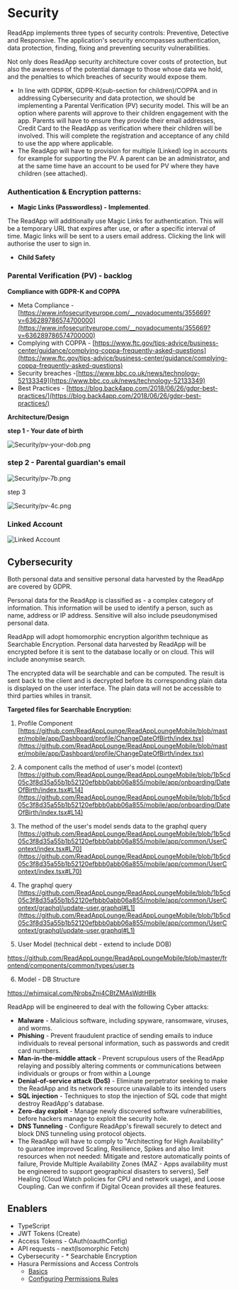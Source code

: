 # Security

ReadApp implements three types of security controls: Preventive, Detective and Responsive. The application's security encompasses authentication, data protection, finding, fixing and preventing security vulnerabilities. 

Not only does ReadApp security architecture cover costs of protection, but also the awareness of the potential damage to those whose data we hold, and the penalties to which breaches of security would expose them.

- In line with GDPRK, GDPR-K(sub-section for children)/COPPA and in addressing Cybersecurity and data protection, we should be implementing a Parental Verification (PV) security model. This will be an option where parents will approve to their children engagement with the app. Parents will have to ensure they provide their email addresses, Credit Card to the ReadApp as verification where their children will be involved. This will complete the registration and acceptance of any child to use the app where applicable.
- The ReadApp will have to provision for multiple (Linked) log in accounts for example for supporting the PV. A parent can be an administrator, and at the same time have an account to be used for PV where they have children (see attached).

### Authentication  & Encryption patterns:

- **Magic Links (Passwordless) -**  **Implemented**.

The ReadApp will additionally use Magic Links for authentication.  This will be a temporary URL that expires after use, or after a specific interval of time. Magic links will be sent to a users email address. Clicking the link will authorise the user to sign in.

- **Child Safety**

### Parental Verification (PV) - backlog

**Compliance with GDPR-K and COPPA**

- Meta Compliance - [https://www.infosecurityeurope.com/__novadocuments/355669?v=636289786574700000](https://www.infosecurityeurope.com/__novadocuments/355669?v=636289786574700000)
- Complying with COPPA - [https://www.ftc.gov/tips-advice/business-center/guidance/complying-coppa-frequently-asked-questions](https://www.ftc.gov/tips-advice/business-center/guidance/complying-coppa-frequently-asked-questions)
- Security breaches -[https://www.bbc.co.uk/news/technology-52133349](https://www.bbc.co.uk/news/technology-52133349)
- Best Practices - [https://blog.back4app.com/2018/06/26/gdpr-best-practices/](https://blog.back4app.com/2018/06/26/gdpr-best-practices/)

**Architecture/Design**

**step 1 - Your date of birth**

![Security/pv-your-dob.png](Security/pv-your-dob.png)

### step 2 - Parental guardian's email

![Security/pv-7b.png](Security/pv-7b.png)

step 3

![Security/pv-4c.png](Security/pv-4c.png)


### Linked Account

![Linked Account](linked-account.jpg)

## Cybersecurity

Both personal data and sensitive personal data harvested by the ReadApp are covered by GDPR. 

Personal data for the ReadApp is classified as - a complex category of information. This information will be used to identify a person, such as name, address or IP address. Sensitive will  also include  pseudonymised personal data.

ReadApp will adopt homomorphic encryption algorithm technique as Searchable Encryption. Personal data harvested by ReadApp will be encrypted before it is sent to the database locally or on cloud. This will include anonymise search.

The encrypted data will be searchable and can be computed. The result is sent back to the client and is decrypted before its corresponding plain data is displayed on the user interface. The plain data will not be accessible to third parties whiles in transit.

**Targeted files for Searchable Encryption:**

1. Profile Component [https://github.com/ReadAppLounge/ReadAppLoungeMobile/blob/master/mobile/app/Dashboard/profile/ChangeDateOfBirth/index.tsx](https://github.com/ReadAppLounge/ReadAppLoungeMobile/blob/master/mobile/app/Dashboard/profile/ChangeDateOfBirth/index.tsx)
2. A component calls the method of user's model (context) [https://github.com/ReadAppLounge/ReadAppLoungeMobile/blob/1b5cd05c3f8d35a55b1b52120efbbb0abb06a855/mobile/app/onboarding/DateOfBirth/index.tsx#L14](https://github.com/ReadAppLounge/ReadAppLoungeMobile/blob/1b5cd05c3f8d35a55b1b52120efbbb0abb06a855/mobile/app/onboarding/DateOfBirth/index.tsx#L14)
3. The method of the user's model sends data to the graphql query [https://github.com/ReadAppLounge/ReadAppLoungeMobile/blob/1b5cd05c3f8d35a55b1b52120efbbb0abb06a855/mobile/app/common/UserContext/index.tsx#L70](https://github.com/ReadAppLounge/ReadAppLoungeMobile/blob/1b5cd05c3f8d35a55b1b52120efbbb0abb06a855/mobile/app/common/UserContext/index.tsx#L70)
4. The graphql query [https://github.com/ReadAppLounge/ReadAppLoungeMobile/blob/1b5cd05c3f8d35a55b1b52120efbbb0abb06a855/mobile/app/common/UserContext/graphql/update-user.graphql#L1](https://github.com/ReadAppLounge/ReadAppLoungeMobile/blob/1b5cd05c3f8d35a55b1b52120efbbb0abb06a855/mobile/app/common/UserContext/graphql/update-user.graphql#L1)

5. User Model (technical debt - extend to include DOB)

https://github.com/ReadAppLounge/ReadAppLoungeMobile/blob/master/frontend/components/common/types/user.ts

6. Model - DB Structure

https://whimsical.com/NrobsZni4CBtZMAsWdtHBk

ReadApp will be engineered to deal with the following Cyber attacks:

- **Malware** -  Malicious software, including spyware, ransomware, viruses, and worms.
- **Phishing** - Prevent  fraudulent practice of sending emails  to induce individuals to reveal personal information, such as passwords and credit card numbers.
- **Man-in-the-middle attack** - Prevent scrupulous users of the ReadApp  relaying and possibly altering comments or  communications between individuals or groups or from within a Lounge
- **Denial-of-service attack (DoS)** - Eliminate perpetrator seeking to make the ReadApp  and its network resource unavailable to its intended users
- **SQL injection** - Techniques to stop the injection of SQL code  that might destroy ReadApp's database.
- **Zero-day exploit** - Manage newly discovered software vulnerabilities, before hackers manage to exploit the security hole.
- **DNS Tunneling** - Configure ReadApp's firewall securely to detect and block DNS tunneling using protocol objects.
- The ReadApp will have to comply to "Architecting for High Availability" to guarantee improved Scaling, Resilience, Spikes and also limit resources when not needed: Mitigate and restore automatically points of failure, Provide Multiple Availability Zones (MAZ - Apps availability must be engineered to support geographical disasters to servers), Self Healing (Cloud Watch policies for CPU and network usage), and Loose Coupling. Can we confirm if Digital Ocean provides all these features.

## Enablers

- TypeScript
- JWT  Tokens (Create)
- Access Tokens - OAuth(oauthConfig)
- API requests - next(Isomorphic Fetch)
- Cybersecurity - * Searchable Encryption
- Hasura Permissions and Access Controls
    - [Basics](https://hasura.io/docs/1.0/graphql/manual/auth/authorization/basics.html)
    - [Configuring Permissions Rules](https://hasura.io/docs/1.0/graphql/manual/auth/authorization/permission-rules.html#permission-rules)
